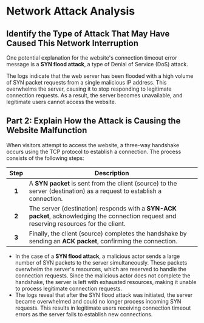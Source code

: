 # Network Attack Analysis

## Identify the Type of Attack That May Have Caused This Network Interruption 

One potential explanation for the website's connection timeout error message is a **SYN flood attack**, a type of Denial of Service (DoS) attack.

The logs indicate that the web server has been flooded with a high volume of SYN packet requests from a single malicious IP address. This overwhelms the server, causing it to stop responding to legitimate connection requests. As a result, the server becomes unavailable, and legitimate users cannot access the website.

## Part 2: Explain How the Attack is Causing the Website Malfunction 
When visitors attempt to access the website, a three-way handshake occurs using the TCP protocol to establish a connection. The process consists of the following steps: 

| Step | Description |
|:-:|---|
| **1** | A **SYN packet** is sent from the client (source) to the server (destination) as a request to establish a connection. |
| **2** | The server (destination) responds with a **SYN-ACK packet**, acknowledging the connection request and reserving resources for the client. |
| **3** | Finally, the client (source) completes the handshake by sending an **ACK packet**, confirming the connection. |

* In the case of a **SYN flood attack**, a malicious actor sends a large number of SYN packets to the server simultaneously. These packets overwhelm the server's resources, which are reserved to handle the connection requests. Since the malicious actor does not complete the handshake, the server is left with exhausted resources, making it unable to process legitimate connection requests. <br>
* The logs reveal that after the SYN flood attack was initiated, the server became overwhelmed and could no longer process incoming SYN requests. This results in legitimate users receiving connection timeout errors as the server fails to establish new connections.
